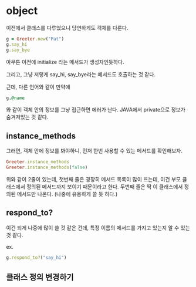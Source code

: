 # object
이전에서 클래스를 다루었으니 당연하게도 객체를 다룬다.

```ruby
g = Greeter.new("Pat")
g.say_hi
g.say_bye
```

아무튼 이전에 initialize 라는 메서드가 생성자인듯하다.

그리고, 그냥 저렇게 say_hi, say_bye라는 메서드도 호출하는 것 같다.

근데, 다른 언어와 같이 만약에

```ruby
g.@name
```
와 같이 객체 안의 정보를 그냥 접근하면 에러가 난다. JAVA에서 private으로 정보가 숨겨져있는 것 같다.


## instance_methods
그러면, 객체 안에 정보를 봐야하니, 먼저 한번 사용할 수 있는 메서드를 확인해보자.

```ruby
Greeter.instance_methods
Greeter.instance_methods(false)
```

위와 같이 2줄이 있는데,
첫번째 줄은 굉장히 메서드 목록이 많이 뜨는데, 이건 부모 클래스에서 정의된 메서드까지 보이기 때문이라고 한다. 두번째 줄은 딱 이 클래스에서 정의된 메서드만 나온다. (나중에 유용하게 쓸 듯 하다.)

## respond_to?
이건 되게 나중에 많이 쓸 것 같은 건데, 특정 이름의 메서드를 가지고 있는지 알 수 있는 것 같다.

ex.
```ruby
g.respond_to?("say_hi")
```

## 클래스 정의 변경하기
